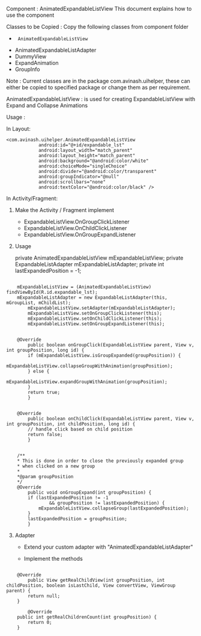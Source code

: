 Component : AnimatedExpandableListView
This document explains how to use the component

Classes to be Copied :
Copy the following classes from component folder

 *      AnimatedExpandableListView
 *	AnimatedExpandableListAdapter
 *	DummyView
 *	ExpandAnimation
 *	GroupInfo

 Note : Current classes are in the package com.avinash.uihelper, these can either be copied to specified package or
 change them as per requirement.

AnimatedExpandableListView : is used for creating ExpandableListView with Expand and Collapse Animations

Usage :

In Layout:

	<com.avinash.uihelper.AnimatedExpandableListView
                android:id="@+id/expandable_lst"
                android:layout_width="match_parent"
                android:layout_height="match_parent"
                android:background="@android:color/white"
                android:choiceMode="singleChoice"
                android:divider="@android:color/transparent"
                android:groupIndicator="@null"
                android:scrollbars="none"
                android:textColor="@android:color/black" />

In Activity/Fragment:

1) Make the Activity / Fragment implement 
	
	* ExpandableListView.OnGroupClickListener
	* ExpandableListView.OnChildClickListener
	* ExpandableListView.OnGroupExpandListener

2) Usage	

	private AnimatedExpandableListView mExpandableListView;
	private ExpandableListAdapter mExpandableListAdapter;
	private int lastExpandedPosition = -1;
	
```
	
	mExpandableListView = (AnimatedExpandableListView) findViewById(R.id.expandable_lst);
	mExpandableListAdapter = new ExpandableListAdapter(this, mGroupList, mChildList);
        mExpandableListView.setAdapter(mExpandableListAdapter);
        mExpandableListView.setOnGroupClickListener(this);
        mExpandableListView.setOnChildClickListener(this);
        mExpandableListView.setOnGroupExpandListener(this);	
```

```

	@Override
    	public boolean onGroupClick(ExpandableListView parent, View v, int groupPosition, long id) {
        if (mExpandableListView.isGroupExpanded(groupPosition)) {
            mExpandableListView.collapseGroupWithAnimation(groupPosition);
        } else {
            mExpandableListView.expandGroupWithAnimation(groupPosition);
        }
        return true;
    	}
```

```

	@Override
    	public boolean onChildClick(ExpandableListView parent, View v, int groupPosition, int childPosition, long id) {
        // handle click based on child position
        return false;
    	}
```

```

	/**
	* This is done in order to close the previously expanded group
	* when clicked on a new group
	*
	*@param groupPosition
	*/
	@Override
    	public void onGroupExpand(int groupPosition) {
        if (lastExpandedPosition != -1
                && groupPosition != lastExpandedPosition) {
            mExpandableListView.collapseGroup(lastExpandedPosition);
        }
        lastExpandedPosition = groupPosition;
    	}
```

3) Adapter

	* Extend your custom adapter with "AnimatedExpandableListAdapter"
	
	* Implement the methods
		
```

	@Override
    	public View getRealChildView(int groupPosition, int childPosition, boolean isLastChild, View convertView, ViewGroup parent) {
       	return null;
	}

    	@Override
	public int getRealChildrenCount(int groupPosition) {
       	return 0;
	}
```








